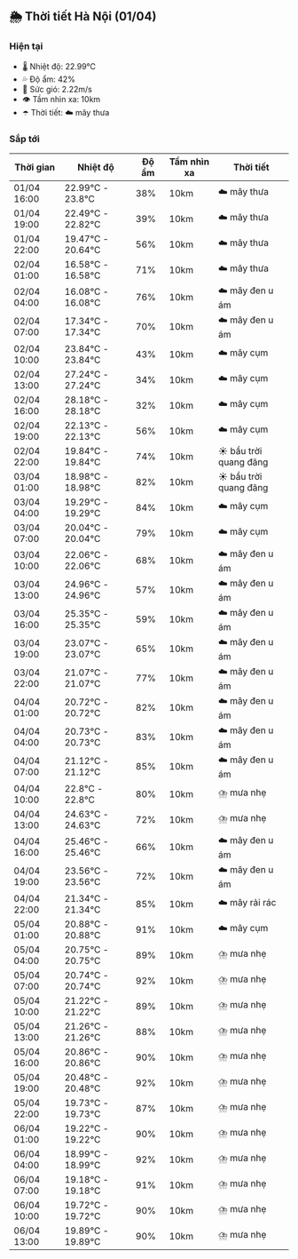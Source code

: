 ## 🌦️ Thời tiết Hà Nội (01/04)

### Hiện tại

- 🌡️ Nhiệt độ: 22.99℃
- 💦 Độ ẩm: 42%
- 💨 Sức gió: 2.22m/s
- 👁️ Tầm nhìn xa: 10km
- ☂️ Thời tiết: ☁️ mây thưa

### Sắp tới

| Thời gian | Nhiệt độ | Độ ẩm | Tầm nhìn xa | Thời tiết |
| --- | --- | --- | --- | --- |
| 01/04 16:00 | 22.99℃ - 23.8℃ | 38% | 10km | ☁️ mây thưa |
| 01/04 19:00 | 22.49℃ - 22.82℃ | 39% | 10km | ☁️ mây thưa |
| 01/04 22:00 | 19.47℃ - 20.64℃ | 56% | 10km | ☁️ mây thưa |
| 02/04 01:00 | 16.58℃ - 16.58℃ | 71% | 10km | ☁️ mây thưa |
| 02/04 04:00 | 16.08℃ - 16.08℃ | 76% | 10km | ☁️ mây đen u ám |
| 02/04 07:00 | 17.34℃ - 17.34℃ | 70% | 10km | ☁️ mây đen u ám |
| 02/04 10:00 | 23.84℃ - 23.84℃ | 43% | 10km | ☁️ mây cụm |
| 02/04 13:00 | 27.24℃ - 27.24℃ | 34% | 10km | ☁️ mây cụm |
| 02/04 16:00 | 28.18℃ - 28.18℃ | 32% | 10km | ☁️ mây cụm |
| 02/04 19:00 | 22.13℃ - 22.13℃ | 56% | 10km | ☁️ mây cụm |
| 02/04 22:00 | 19.84℃ - 19.84℃ | 74% | 10km | ☀️ bầu trời quang đãng |
| 03/04 01:00 | 18.98℃ - 18.98℃ | 82% | 10km | ☀️ bầu trời quang đãng |
| 03/04 04:00 | 19.29℃ - 19.29℃ | 84% | 10km | ☁️ mây cụm |
| 03/04 07:00 | 20.04℃ - 20.04℃ | 79% | 10km | ☁️ mây cụm |
| 03/04 10:00 | 22.06℃ - 22.06℃ | 68% | 10km | ☁️ mây đen u ám |
| 03/04 13:00 | 24.96℃ - 24.96℃ | 57% | 10km | ☁️ mây đen u ám |
| 03/04 16:00 | 25.35℃ - 25.35℃ | 59% | 10km | ☁️ mây đen u ám |
| 03/04 19:00 | 23.07℃ - 23.07℃ | 65% | 10km | ☁️ mây đen u ám |
| 03/04 22:00 | 21.07℃ - 21.07℃ | 77% | 10km | ☁️ mây đen u ám |
| 04/04 01:00 | 20.72℃ - 20.72℃ | 82% | 10km | ☁️ mây đen u ám |
| 04/04 04:00 | 20.73℃ - 20.73℃ | 83% | 10km | ☁️ mây đen u ám |
| 04/04 07:00 | 21.12℃ - 21.12℃ | 85% | 10km | ☁️ mây đen u ám |
| 04/04 10:00 | 22.8℃ - 22.8℃ | 80% | 10km | ⛈️ mưa nhẹ |
| 04/04 13:00 | 24.63℃ - 24.63℃ | 72% | 10km | ⛈️ mưa nhẹ |
| 04/04 16:00 | 25.46℃ - 25.46℃ | 66% | 10km | ☁️ mây đen u ám |
| 04/04 19:00 | 23.56℃ - 23.56℃ | 72% | 10km | ☁️ mây đen u ám |
| 04/04 22:00 | 21.34℃ - 21.34℃ | 85% | 10km | ☁️ mây rải rác |
| 05/04 01:00 | 20.88℃ - 20.88℃ | 91% | 10km | ☁️ mây cụm |
| 05/04 04:00 | 20.75℃ - 20.75℃ | 89% | 10km | ⛈️ mưa nhẹ |
| 05/04 07:00 | 20.74℃ - 20.74℃ | 92% | 10km | ⛈️ mưa nhẹ |
| 05/04 10:00 | 21.22℃ - 21.22℃ | 89% | 10km | ⛈️ mưa nhẹ |
| 05/04 13:00 | 21.26℃ - 21.26℃ | 88% | 10km | ⛈️ mưa nhẹ |
| 05/04 16:00 | 20.86℃ - 20.86℃ | 90% | 10km | ⛈️ mưa nhẹ |
| 05/04 19:00 | 20.48℃ - 20.48℃ | 92% | 10km | ⛈️ mưa nhẹ |
| 05/04 22:00 | 19.73℃ - 19.73℃ | 87% | 10km | ⛈️ mưa nhẹ |
| 06/04 01:00 | 19.22℃ - 19.22℃ | 90% | 10km | ⛈️ mưa nhẹ |
| 06/04 04:00 | 18.99℃ - 18.99℃ | 92% | 10km | ⛈️ mưa nhẹ |
| 06/04 07:00 | 19.18℃ - 19.18℃ | 91% | 10km | ⛈️ mưa nhẹ |
| 06/04 10:00 | 19.72℃ - 19.72℃ | 90% | 10km | ⛈️ mưa nhẹ |
| 06/04 13:00 | 19.89℃ - 19.89℃ | 90% | 10km | ⛈️ mưa nhẹ |
